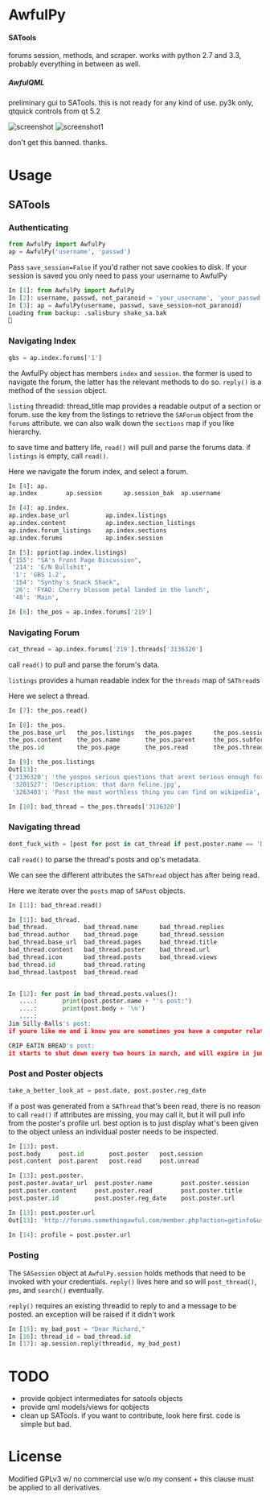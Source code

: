 AwfulPy
=======

#### SATools
forums session, methods, and scraper. 
works with python 2.7 and 3.3, probably everything in between as well. 

##### AwfulQML
preliminary gui to SATools. this is not ready for any kind of use. py3k only, qtquick controls from qt 5.2

![screenshot](http://i.imgur.com/PhZrAzU.png "threads_view")
![screenshot1](http://i.imgur.com/7WJFb3T.png "forums_view")

don't get this banned. thanks.

Usage
=======


## SATools

### Authenticating

```python
from AwfulPy import AwfulPy
ap = AwfulPy('username', 'passwd')
```

Pass `save_session=False` if you'd rather not save cookies to disk. If your session is saved you only need to pass your username to AwfulPy

```python
In [1]: from AwfulPy import AwfulPy
In [2]: username, passwd, not_paranoid = 'your_username', 'your_passwd', False
In [3]: ap = AwfulPy(username, passwd, save_session=not_paranoid)
Loading from backup: .salisbury shake_sa.bak

```

### Navigating Index

```python
gbs = ap.index.forums['1']
```

the AwfulPy object has members `index` and `session`. the former is used to navigate the forum, the latter has the relevant methods to do so. `reply()` is a method of the `session` object.

`listing` threadid: thread_title map provides a readable output of a section or forum. use the key from the listings to retrieve the `SAForum` object from the `forums` attribute. we can also walk down the `sections` map if you like hierarchy.

to save time and battery life, `read()` will pull and parse the forums data. if `listings` is empty, call `read()`.

Here we navigate the forum index, and select a forum.


```python
In [4]: ap.
ap.index        ap.session      ap.session_bak  ap.username

In [4]: ap.index.
ap.index.base_url          ap.index.listings
ap.index.content           ap.index.section_listings
ap.index.forum_listings    ap.index.sections
ap.index.forums            ap.index.session

In [5]: pprint(ap.index.listings)
{'155': "SA's Front Page Discussion",
 '214': 'E/N Bullshit',
 '1': 'GBS 1.2',
 '154': "Synthy's Snack Shack",
 '26': 'FYAD: Cherry blossom petal landed in the lunch',
 '48': 'Main',

In [6]: the_pos = ap.index.forums['219']
```

### Navigating Forum

```python
cat_thread = ap.index.forums['219'].threads['3136320']
```

call `read()` to pull and parse the forum's data.

`listings` provides a human readable index for the `threads` map of `SAThread`s

Here we select a thread.


```python
In [7]: the_pos.read()

In [8]: the_pos.
the_pos.base_url   the_pos.listings   the_pos.pages      the_pos.session
the_pos.content    the_pos.name       the_pos.parent     the_pos.subforums
the_pos.id         the_pos.page       the_pos.read       the_pos.threads

In [9]: the_pos.listings
Out[13]: 
{'3136320': 'the yospos serious questions that arent serious enough for SHSC megathread',
 '3201527': 'Description: that darn feline.jpg',
 '3263403': 'Post the most worthless thing you can find on wikipedia',

In [10]: bad_thread = the_pos.threads['3136320']
```

### Navigating thread

```python 
dont_fuck_with = [post for post in cat_thread if post.poster.name == 'Debt']
```

call `read()` to parse the thread's posts and op's metadata. 

We can see the different attributes the `SAThread` object has after being read.

Here we iterate over the `posts` map of `SAPost` objects.


```python
In [11]: bad_thread.read()

In [11]: bad_thread.
bad_thread.          bad_thread.name      bad_thread.replies
bad_thread.author    bad_thread.page      bad_thread.session
bad_thread.base_url  bad_thread.pages     bad_thread.title
bad_thread.content   bad_thread.poster    bad_thread.url
bad_thread.icon      bad_thread.posts     bad_thread.views
bad_thread.id        bad_thread.rating    
bad_thread.lastpost  bad_thread.read      


In [12]: for post in bad_thread.posts.values():
   ....:       print(post.poster.name + "'s post:")
   ....:       print(post.body + '\n')
   ....:     
Jim Silly-Balls's post:
if youre like me and i know you are sometimes you have a computer related question but dont want to venture into SHSC to ask it because you would rather ask your friends in the pos.  this is the thread fo dat shit

CRIP EATIN BREAD's post:
it starts to shut down every two hours in march, and will expire in june 2010
```

### Post and Poster objects

```python
take_a_better_look_at = post.date, post.poster.reg_date

```

if a post was generated from a `SAThread` that's been read, there is no reason to call `read()` if attributes are missing, you may call it, but it will pull info from the poster's profile url. best option is to just display what's been given to the object unless an individual poster needs to be inspected.

```python
In [13]: post.
post.body     post.id       post.poster   post.session  
post.content  post.parent   post.read     post.unread   

In [13]: post.poster.
post.poster.avatar_url  post.poster.name        post.poster.session
post.poster.content     post.poster.read        post.poster.title
post.poster.id          post.poster.reg_date    post.poster.url

In [13]: post.poster.url
Out[13]: 'http://forums.somethingawful.com/member.php?action=getinfo&userid=22993'

In [14]: profile = post.poster.url
```

### Posting
The `SASession` object at `AwfulPy.session` holds methods that need to be invoked with your credentials.
`reply()` lives here and so will `post_thread()`, `pms`, and `search()` eventually. 

`reply()` requires an existing threadid to reply to and a message to be posted. an exception will be raised if it didn't work


```python
In [15]: my_bad_post = "Dear Richard,"
In [16]: thread_id = bad_thread.id
In [17]: ap.session.reply(threadid, my_bad_post)


```

TODO
====
+ provide qobject intermediates for satools objects
+ provide qml models/views for qobjects
+ clean up SATools. if you want to contribute, look here first. code is simple but bad.



License
========

Modified GPLv3 w/ no commercial use w/o my consent + this clause must be applied to all derivatives.
